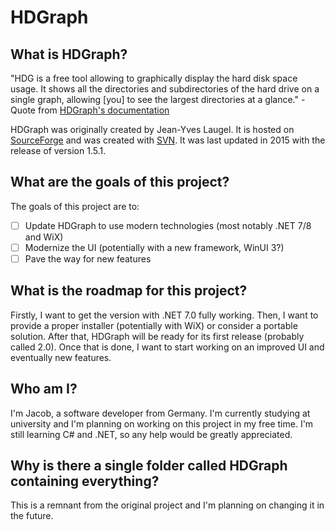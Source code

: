 # HDGraph

## What is HDGraph?

"HDG is a free tool allowing to graphically display the hard disk space usage. It shows all the directories and subdirectories of the hard drive on a single graph, allowing [you] to see the largest directories at a glance."
-Quote from [HDGraph's documentation](https://hdgraph.sourceforge.net/doc/en/HDGraph.htm)

HDGraph was originally created by Jean-Yves Laugel. It is hosted on [SourceForge](https://sourceforge.net/projects/hdgraph/) and was created with [SVN](https://subversion.apache.org/). It was last updated in 2015 with the release of version 1.5.1.

## What are the goals of this project?

The goals of this project are to:

- [ ] Update HDGraph to use modern technologies (most notably .NET 7/8 and WiX)
- [ ] Modernize the UI (potentially with a new framework, WinUI 3?)
- [ ] Pave the way for new features

## What is the roadmap for this project?

Firstly, I want to get the version with .NET 7.0 fully working. Then, I want to provide a proper installer (potentially with WiX) or consider a portable solution. After that, HDGraph will be ready for its first release (probably called 2.0). Once that is done, I want to start working on an improved UI and eventually new features.

## Who am I?

I'm Jacob, a software developer from Germany. I'm currently studying at university and I'm planning on working on this project in my free time. I'm still learning C# and .NET, so any help would be greatly appreciated.

## Why is there a single folder called HDGraph containing everything?

This is a remnant from the original project and I'm planning on changing it in the future.
